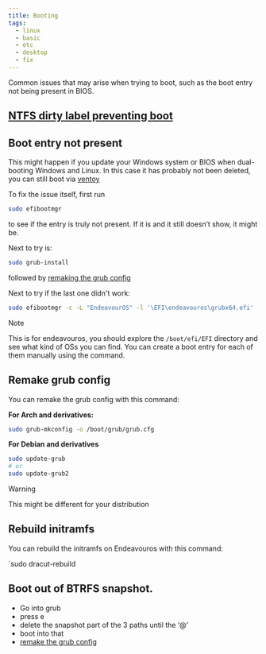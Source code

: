 ```yaml
---
title: Booting
tags:
  - linux
  - basic
  - etc
  - desktop
  - fix
---
```

Common issues that may arise when trying to boot, such as the boot entry not being present in BIOS.

## [NTFS dirty label preventing boot](Remove%20NTFS%20dirty%20label.md#Alternatives)

## Boot entry not present

This might happen if you update your Windows system or BIOS when dual-booting Windows and Linux. In this case it has probably not been deleted, you can still boot via [ventoy](https://www.ventoy.net/en/index.html)

To fix the issue itself, first run 

```bash
sudo efibootmgr
```

to see if the entry is truly not present. If it is and it still doesn’t show, it might be.

Next to try is:

```bash
sudo grub-install
```

followed by [remaking the grub config](#Remake%20grub%20config)

Next to try if the last one didn't work:

```bash
sudo efibootmgr -c -L "EndeavourOS" -l '\EFI\endeavouros\grubx64.efi'
```

> [!NOTE]  
> This is for endeavouros, you should explore the `/boot/efi/EFI` directory and see what kind of OSs you can find. You can create a boot entry for each of them manually using the command.

## Remake grub config

You can remake the grub config with this command:

**For Arch and derivatives:**

```bash
sudo grub-mkconfig -o /boot/grub/grub.cfg
```

**For Debian and derivatives**

```bash
sudo update-grub
# or
sudo update-grub2
```

> [!WARNING]  
> This might be different for your distribution


## Rebuild initramfs

You can rebuild the initramfs on Endeavouros with this command:

`sudo dracut-rebuild

## Boot out of BTRFS snapshot.

- Go into grub
- press e
- delete the snapshot part of the 3 paths until the ‘@’
- boot into that
- [remake the grub config](#Remake%20grub%20config)
